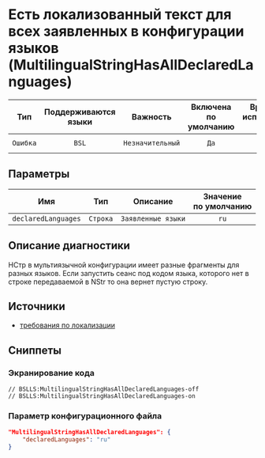 # Есть локализованный текст для всех заявленных в конфигурации языков (MultilingualStringHasAllDeclaredLanguages)

|   Тип    |    Поддерживаются<br>языки    |     Важность     |    Включена<br>по умолчанию    |    Время на<br>исправление (мин)    |            Теги             |
|:--------:|:-----------------------------:|:----------------:|:------------------------------:|:-----------------------------------:|:---------------------------:|
| `Ошибка` |             `BSL`             | `Незначительный` |              `Да`              |                 `2`                 |    `error`<br>`localize`    |

## Параметры 


|         Имя         |   Тип    |      Описание      |    Значение<br>по умолчанию    |
|:-------------------:|:--------:|:------------------:|:------------------------------:|
| `declaredLanguages` | `Строка` | `Заявленные языки` |              `ru`              |
<!-- Блоки выше заполняются автоматически, не трогать -->
## Описание диагностики

НСтр в мультиязычной конфигурации имеет разные фрагменты для разных языков.
Если запустить сеанс под кодом языка, которого нет в строке передаваемой в NStr то она вернет пустую строку.

## Источники

- [требования по локализации](https://its.1c.ru/db/v8std/content/763/hdoc)

## Сниппеты

<!-- Блоки ниже заполняются автоматически, не трогать -->
### Экранирование кода

```bsl
// BSLLS:MultilingualStringHasAllDeclaredLanguages-off
// BSLLS:MultilingualStringHasAllDeclaredLanguages-on
```

### Параметр конфигурационного файла

```json
"MultilingualStringHasAllDeclaredLanguages": {
    "declaredLanguages": "ru"
}
```
